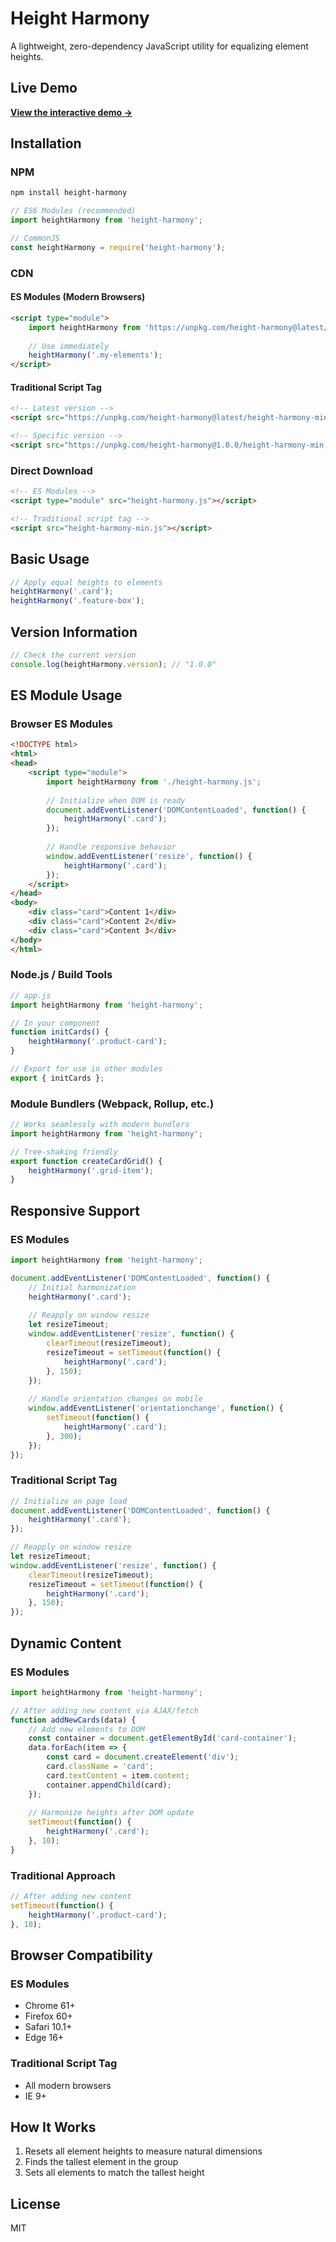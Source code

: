 # Height Harmony

A lightweight, zero-dependency JavaScript utility for equalizing element heights.

## Live Demo

**[View the interactive demo →](https://byronjohnson.github.io/height-harmony/demo/)**

## Installation

### NPM
```bash
npm install height-harmony
```

```javascript
// ES6 Modules (recommended)
import heightHarmony from 'height-harmony';

// CommonJS
const heightHarmony = require('height-harmony');
```

### CDN

#### ES Modules (Modern Browsers)
```html
<script type="module">
    import heightHarmony from 'https://unpkg.com/height-harmony@latest/height-harmony.js';
    
    // Use immediately
    heightHarmony('.my-elements');
</script>
```

#### Traditional Script Tag
```html
<!-- Latest version -->
<script src="https://unpkg.com/height-harmony@latest/height-harmony-min.js"></script>

<!-- Specific version -->
<script src="https://unpkg.com/height-harmony@1.0.0/height-harmony-min.js"></script>
```

### Direct Download
```html
<!-- ES Modules -->
<script type="module" src="height-harmony.js"></script>

<!-- Traditional script tag -->
<script src="height-harmony-min.js"></script>
```

## Basic Usage

```javascript
// Apply equal heights to elements
heightHarmony('.card');
heightHarmony('.feature-box');
```

## Version Information

```javascript
// Check the current version
console.log(heightHarmony.version); // "1.0.0"
```

## ES Module Usage

### Browser ES Modules
```html
<!DOCTYPE html>
<html>
<head>
    <script type="module">
        import heightHarmony from './height-harmony.js';
        
        // Initialize when DOM is ready
        document.addEventListener('DOMContentLoaded', function() {
            heightHarmony('.card');
        });
        
        // Handle responsive behavior
        window.addEventListener('resize', function() {
            heightHarmony('.card');
        });
    </script>
</head>
<body>
    <div class="card">Content 1</div>
    <div class="card">Content 2</div>
    <div class="card">Content 3</div>
</body>
</html>
```

### Node.js / Build Tools
```javascript
// app.js
import heightHarmony from 'height-harmony';

// In your component
function initCards() {
    heightHarmony('.product-card');
}

// Export for use in other modules
export { initCards };
```

### Module Bundlers (Webpack, Rollup, etc.)
```javascript
// Works seamlessly with modern bundlers
import heightHarmony from 'height-harmony';

// Tree-shaking friendly
export function createCardGrid() {
    heightHarmony('.grid-item');
}
```

## Responsive Support

### ES Modules
```javascript
import heightHarmony from 'height-harmony';

document.addEventListener('DOMContentLoaded', function() {
    // Initial harmonization
    heightHarmony('.card');
    
    // Reapply on window resize
    let resizeTimeout;
    window.addEventListener('resize', function() {
        clearTimeout(resizeTimeout);
        resizeTimeout = setTimeout(function() {
            heightHarmony('.card');
        }, 150);
    });
    
    // Handle orientation changes on mobile
    window.addEventListener('orientationchange', function() {
        setTimeout(function() {
            heightHarmony('.card');
        }, 300);
    });
});
```

### Traditional Script Tag
```javascript
// Initialize on page load
document.addEventListener('DOMContentLoaded', function() {
    heightHarmony('.card');
});

// Reapply on window resize
let resizeTimeout;
window.addEventListener('resize', function() {
    clearTimeout(resizeTimeout);
    resizeTimeout = setTimeout(function() {
        heightHarmony('.card');
    }, 150);
});
```

## Dynamic Content

### ES Modules
```javascript
import heightHarmony from 'height-harmony';

// After adding new content via AJAX/fetch
function addNewCards(data) {
    // Add new elements to DOM
    const container = document.getElementById('card-container');
    data.forEach(item => {
        const card = document.createElement('div');
        card.className = 'card';
        card.textContent = item.content;
        container.appendChild(card);
    });
    
    // Harmonize heights after DOM update
    setTimeout(function() {
        heightHarmony('.card');
    }, 10);
}
```

### Traditional Approach
```javascript
// After adding new content
setTimeout(function() {
    heightHarmony('.product-card');
}, 10);
```

## Browser Compatibility

### ES Modules
- Chrome 61+
- Firefox 60+
- Safari 10.1+
- Edge 16+

### Traditional Script Tag
- All modern browsers
- IE 9+

## How It Works

1. Resets all element heights to measure natural dimensions
2. Finds the tallest element in the group
3. Sets all elements to match the tallest height

## License

MIT